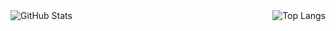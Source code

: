 
<a href="https://github.com/BeMax92">
  <img align="left" alt="GitHub Stats" src="https://github-readme-stats.vercel.app/api?username=BeMax92&show_icons=true&theme=buefy&include_all_commits=true&count_private=true" />
</a>
<a href="https://github.com/BeMax92">
  <img align="right" alt="Top Langs" src="https://github-readme-stats.vercel.app/api/top-langs/?username=BeMax92" />
</a>
